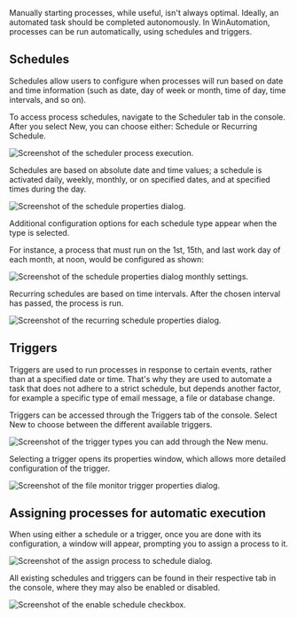 Manually starting processes, while useful, isn't always optimal. Ideally, an automated task should be completed autonomously. In WinAutomation, processes can be run automatically, using schedules and triggers.

## Schedules

Schedules allow users to configure when processes will run based on date and time information (such as date, day of week or month, time of day, time intervals, and so on).

To  access process schedules, navigate to the Scheduler tab in the console. After you select New, you can choose either: Schedule or Recurring Schedule.

![Screenshot of the scheduler process execution.](..\media\scheduler-process-execution.png)

Schedules are based on absolute date and time values; a schedule is activated daily, weekly, monthly, or on specified dates, and at specified times during the day.

![Screenshot of the schedule properties dialog.](..\media\schedule-properties.png)

Additional configuration options for each schedule type appear when the type is selected.

For instance, a process that must run on the 1st, 15th, and last work day of each month, at noon, would be configured as shown:

![Screenshot of the schedule properties dialog monthly settings.](..\media\schedule-properties-continued.png)

Recurring schedules are based on time intervals. After the chosen interval has passed, the process is run.

![Screenshot of the recurring schedule properties dialog.](..\media\recurring-schedule-properties.png)

## Triggers

Triggers are used to run processes in response to certain events, rather than at a specified date or time. That's why they are used to automate a task that does not adhere to a strict schedule, but depends another factor, for example a specific type of email message, a file or database change.

Triggers can be accessed through the Triggers tab of the console. Select New to choose between the different available triggers.

![Screenshot of the trigger types you can add through the New menu.](..\media\trigger-types.png)

Selecting a trigger opens its properties window, which allows more detailed configuration of the trigger.

![Screenshot of the file monitor trigger properties dialog.](..\media\file-monitor-trigger-properties.png)

## Assigning processes for automatic execution

When using either a schedule or a trigger, once you are done with its configuration, a window will appear, prompting you to assign a process to it.

![Screenshot of the assign process to schedule dialog.](..\media\assign-process-to-schedule.png)

All existing schedules and triggers can be found in their respective tab in the console, where they may also be enabled or disabled.

![Screenshot of the enable schedule checkbox.](..\media\enable-disable-schedule.png)
